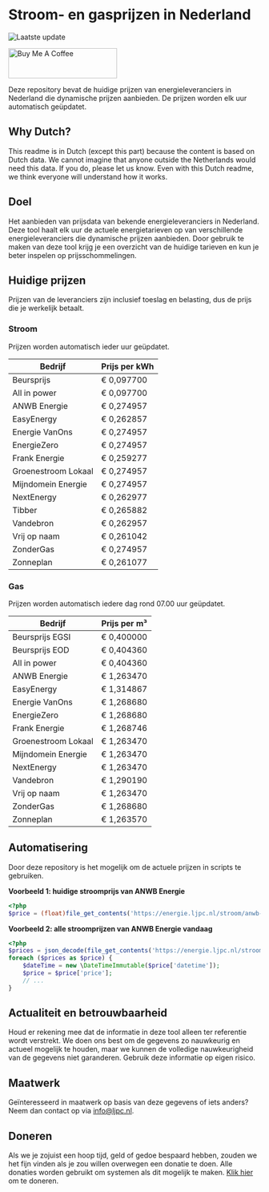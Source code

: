 # Stroom- en gasprijzen in Nederland

![Laatste update](https://img.shields.io/badge/laatste%20update-2025--03--12%2004%3A00%20CET-brightgreen)

<a href="https://www.buymeacoffee.com/Lars-" target="_blank"><img src="https://cdn.buymeacoffee.com/buttons/v2/default-orange.png" alt="Buy Me A Coffee" height="60" style="height: 60px !important;width: 217px !important;" ></a>

Deze repository bevat de huidige prijzen van energieleveranciers in Nederland die dynamische prijzen aanbieden. De prijzen worden elk uur automatisch geüpdatet.

## Why Dutch?

This readme is in Dutch (except this part) because the content is based on Dutch data. We cannot imagine that anyone outside the Netherlands would need this data. If you do, please let us know. Even with this Dutch readme, we think
everyone will understand how it works.

## Doel

Het aanbieden van prijsdata van bekende energieleveranciers in Nederland. Deze tool haalt elk uur de actuele energietarieven op van verschillende energieleveranciers die dynamische prijzen aanbieden. Door gebruik te maken van deze tool
krijg je een overzicht van de huidige tarieven en kun je beter inspelen op prijsschommelingen.

## Huidige prijzen

Prijzen van de leveranciers zijn inclusief toeslag en belasting, dus de prijs die je werkelijk betaalt.

### Stroom

Prijzen worden automatisch ieder uur geüpdatet.

 Bedrijf | Prijs per kWh 
---------|---------------
Beursprijs | € 0,097700
All in power | € 0,097700
ANWB Energie | € 0,274957
EasyEnergy | € 0,262857
Energie VanOns | € 0,274957
EnergieZero | € 0,274957
Frank Energie | € 0,259277
Groenestroom Lokaal | € 0,274957
Mijndomein Energie | € 0,274957
NextEnergy | € 0,262977
Tibber | € 0,265882
Vandebron | € 0,262957
Vrij op naam | € 0,261042
ZonderGas | € 0,274957
Zonneplan | € 0,261077


### Gas

Prijzen worden automatisch iedere dag rond 07.00 uur geüpdatet.

 Bedrijf | Prijs per m³ 
---------|--------------
Beursprijs EGSI | € 0,400000
Beursprijs EOD | € 0,404360
All in power | € 0,404360
ANWB Energie | € 1,263470
EasyEnergy | € 1,314867
Energie VanOns | € 1,268680
EnergieZero | € 1,268680
Frank Energie | € 1,268746
Groenestroom Lokaal | € 1,263470
Mijndomein Energie | € 1,263470
NextEnergy | € 1,263470
Vandebron | € 1,290190
Vrij op naam | € 1,263470
ZonderGas | € 1,268680
Zonneplan | € 1,263570


## Automatisering

Door deze repository is het mogelijk om de actuele prijzen in scripts te gebruiken.

**Voorbeeld 1: huidige stroomprijs van ANWB Energie**

```php
<?php
$price = (float)file_get_contents('https://energie.ljpc.nl/stroom/anwb-energie-nu.txt');

```

**Voorbeeld 2: alle stroomprijzen van ANWB Energie vandaag**

```php
<?php
$prices = json_decode(file_get_contents('https://energie.ljpc.nl/stroom/all-in-power-vandaag.json'),true);
foreach ($prices as $price) {
    $dateTime = new \DateTimeImmutable($price['datetime']);
    $price = $price['price'];
    // ...
}
```

## Actualiteit en betrouwbaarheid

Houd er rekening mee dat de informatie in deze tool alleen ter referentie wordt verstrekt. We doen ons best om de gegevens zo nauwkeurig en actueel mogelijk te houden, maar we kunnen de volledige nauwkeurigheid van de gegevens niet
garanderen. Gebruik deze informatie op eigen risico.

## Maatwerk

Geïnteresseerd in maatwerk op basis van deze gegevens of iets anders? Neem dan contact op
via [info@ljpc.nl](mailto:info@ljpc.nl?subject=Energie%20prijzen).

## Doneren

Als we je zojuist een hoop tijd, geld of gedoe bespaard hebben, zouden we het fijn vinden als je zou willen overwegen een
donatie te doen. Alle donaties worden gebruikt om systemen als dit mogelijk te
maken. [Klik hier](https://www.buymeacoffee.com/Lars-) om te doneren.
